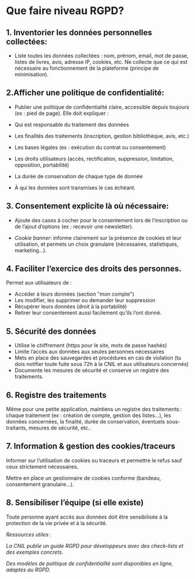 # Que faire niveau RGPD?

## **1**. Inventorier les données personnelles collectées:

- Liste toutes les données collectées : nom, prénom, email, mot de passe, listes de livres, avis, adresse IP, cookies, etc. Ne collecte que ce qui est nécessaire au fonctionnement de la plateforme (principe de minimisation).

## **2**.Afficher une politique de confidentialité:

- Publier une politique de confidentialité claire, accessible depuis toujours (ex : pied de page). Elle doit expliquer :

- Qui est responsable du traitement des données

- Les finalités des traitements (inscription, gestion bibliothèque, avis, etc.)

- Les bases légales (ex : exécution du contrat ou consentement)

- Les droits utilisateurs (accès, rectification, suppression, limitation, opposition, portabilité)

- La durée de conservation de chaque type de donnée

- À qui les données sont transmises le cas échéant.

## **3**. Consentement explicite là où nécessaire:

- Ajoute des cases à cocher pour le consentement lors de l’inscription ou de l’ajout d’options (ex : recevoir une newsletter).

- _Cookie banner_: informe clairement sur la présence de cookies et leur utilisation, et permets un choix granulaire (nécessaires, statistiques, marketing…).

## **4.** Faciliter l’exercice des droits des personnes.

Permet aux utilisateurs de :

- Accéder à leurs données (section "mon compte")
- Les modifier, les supprimer ou demander leur suppression
- Récupérer leurs données (droit à la portabilité)
- Retirer leur consentement aussi facilement qu’ils l’ont donné.

## **5.** Sécurité des données

- Utilise le chiffrement (https pour le site, mots de passe hashés)
- Limite l’accès aux données aux seules personnes nécessaires
- Mets en place des sauvegardes et procédures en cas de violation (tu dois notifier toute fuite sous 72h à la CNIL et aux utilisateurs concernés)
- Documente les mesures de sécurité et conserve un registre des traitements.

## **6.** Registre des traitements

Même pour une petite application, maintiens un registre des traitements : chaque traitement (ex : création de compte, gestion des listes…), les données concernées, la finalité, durée de conservation, éventuels sous-traitants, mesures de sécurité, etc..

## **7.** Information & gestion des cookies/traceurs

Informer sur l’utilisation de cookies ou traceurs et permettre le refus sauf ceux strictement nécessaires.

Mettre en place un gestionnaire de cookies conforme (bandeau, consentement granulaire…).

## **8.** Sensibiliser l’équipe (si elle existe)

Toute personne ayant accès aux données doit être sensibilisée à la protection de la vie privée et à la sécurité.

_Ressources utiles :_

_La CNIL publie un guide RGPD pour développeurs avec des check-lists et des exemples concrets._

_Des modèles de politique de confidentialité sont disponibles en ligne, adaptés au RGPD._
